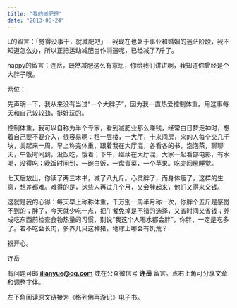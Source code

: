 ```yaml
---
title: "我的减肥班"
date: "2013-06-24"
---
```


L的留言：「觉得没事干，就减肥吧」--我现在也处于事业和婚姻的迷茫阶段，我不知道怎么办，所以正把运动减肥当作消遣呢，已经减了7斤了。

happy的留言：连岳，既然减肥这么有意思，你给我们讲讲啊，我知道你曾经是个大胖子哦。

两位：

先声明一下，我从来没有当过“一个大胖子”，因为我一直热爱控制体重。用这事每天和自己较较劲，挺好玩的。

控制体重，我可以自称为半个专家，看到减肥业那么赚钱，经常白日梦走神时，想着自己要不要介入，很容易啊：租一层楼，一大厅，十来间房，来的人每个交几千块，关起来一周，早上称完体重，跟着我在大厅混，各看各的书，泡泡茶，聊聊天，午饭时间到，没饭吃，饿着；下午，继续在大厅混，大家一起看部电影，有水喝，没得吃；晚饭时间到，一碗白饭，一盘青菜，一个苹果。吃完回房睡觉。

七天后放出，你读了两三本书，减了八九斤。心灵胖了，而身体瘦了，这样的生意，想差都难。难得的是，这些人再过几个月，又会胖起来，他们又得来交钱。

这就是我的心得：每天早上称称体重，千万别一周半月称一次，你胖个五斤是感觉不到的；胖了，今天就少吃一点，把午餐免掉是不错的选择，又省时间又省钱；养成吃东西前检查食物热量的习惯，别说“我这个人喝水都会胖”，你胖，一定是吃多了。若不吃会长肉，多养几只这种猪，地球上哪会有饥荒？

祝开心。

连岳

有问题可邮 **ilianyue@qq.com** 或在公众微信号 **连岳** 留言。点右上角可分享文章和调整字体。

左下角阅读原文链接为《格列佛再游记》电子书。
